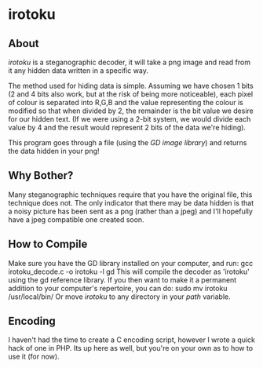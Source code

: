 irotoku
=======

About
-----
_irotoku_ is a steganographic decoder, it will take a png image and read from it any hidden data written in a specific way.

The method used for hiding data is simple. Assuming we have chosen 1 bits (2 and 4 bits also work, but at the risk of being more noticeable), each pixel of colour is separated into R,G,B and the value representing the colour is modified so that when divided by 2, the remainder is the bit value we desire for our hidden text. (If we were using a 2-bit system, we would divide each value by 4 and the result would represent 2 bits of the data we're hiding).

This program goes through a file (using the _GD image library_) and returns the data hidden in your png!

Why Bother?
-----------
Many steganographic techniques require that you have the original file, this technique does not. The only indicator that there may be data hidden is that a noisy picture has been sent as a png (rather than a jpeg) and I'll hopefully have a jpeg compatible one created soon.

How to Compile
--------------
Make sure you have the GD library installed on your computer, and run:
	gcc irotoku_decode.c -o irotoku -l gd
This will compile the decoder as 'irotoku' using the gd reference library. If you then want to make it a permanent addition to your computer's repertoire, you can do:
	sudo mv irotoku /usr/local/bin/
Or move _irotoku_ to any directory in your _path_ variable.

Encoding
--------
I haven't had the time to create a C encoding script, however I wrote a quick hack of one in PHP. Its up here as well, but you're on your own as to how to use it (for now).